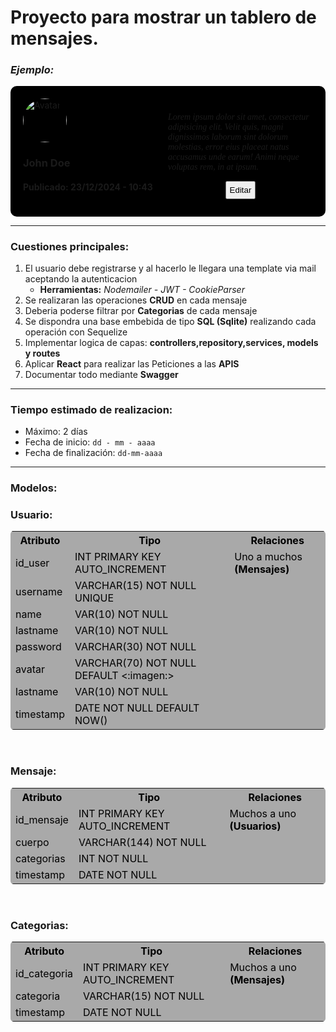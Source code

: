 # Proyecto para mostrar un tablero de mensajes.

### *Ejemplo:*
<div style="display:grid;grid-template-columns:1fr 1fr auto auto; align-items:center; background-color:black; border-radius:10px;padding:20px;" >
    <span>
        <img style="border-radius:50%" src="https://img.freepik.com/vector-premium/mono-cabeza-simple-estilo-plano-ilustracion-vector-animal-forma-duo-fauna-africana-naturaleza-ico_497088-77.jpg" width="70"  alt="Avatar">
        <h3>John Doe</h3>
        <h4>Publicado: 23/12/2024 - 10:43</h4>
    </span>
    <section style="font-family:Georgia; display:flex;flex-direction:column;"><p><i>Lorem ipsum dolor sit amet, consectetur adipisicing elit. Velit quis, magni dignissimos laborum sint dolorum molestias, error eius placeat natus accusamus unde earum! Animi neque voluptas rem, in at ipsum.</i></p>
            <button style="padding:5px; margin:auto">Editar</button>
    </section>
</div>

***

### Cuestiones principales:
<ol>
    <li>El usuario debe registrarse y al hacerlo le llegara una template via mail aceptando la autenticacion 
    <ul>
        <li><b>Herramientas:</b> <i>Nodemailer - JWT - CookieParser</i></li>
    </ul>
    </li>
    <li>Se realizaran las operaciones <b>CRUD</b> en cada mensaje</li>
    <li>Deberia poderse filtrar por <b>Categorias</b> de cada mensaje</li>
    <li>Se dispondra una base embebida de tipo <b>SQL (Sqlite)</b> realizando cada operación con Sequelize</li>
    <li>Implementar logica de capas: <b>controllers,repository,services, models y routes</b></li>
    <li>Aplicar <b>React</b> para realizar las Peticiones a las <b>APIS</b></li>
    <li>Documentar todo mediante <b>Swagger</b></li>

</ol>

***

### Tiempo estimado de realizacion:

- Máximo: 2 días
- Fecha de inicio: `dd - mm - aaaa`
- Fecha de finalización: `dd-mm-aaaa`   

***
### Modelos:

<table style="background-color:darkgray; color:black; border-radius:5px;">
<tr><b><h3>Usuario:</h3></b></tr>
    <tr>
        <th>Atributo</th>
        <th>Tipo</th>
        <th>Relaciones</th>
    </tr>
    <tr>
        <td>id_user</td>
        <td>INT PRIMARY KEY AUTO_INCREMENT</td>
        <td>Uno a muchos <b>(Mensajes)</b></td>
    </tr>
    <tr>
        <td>username</td>
        <td>VARCHAR(15) NOT NULL UNIQUE</td>
    </tr>
    <tr>
        <td>name</td>
        <td>VAR(10) NOT NULL</td>
    </tr>
    <tr>
        <td>lastname</td>
        <td>VAR(10) NOT NULL</td>
    </tr>
    <tr>
        <td>password</td>
        <td>VARCHAR(30) NOT NULL</td>
    </tr>
    <tr>
        <td>avatar</td>
        <td>VARCHAR(70) NOT NULL DEFAULT <:imagen:></td>
    </tr>
    <tr>
        <td>lastname</td>
        <td>VAR(10) NOT NULL</td>
    </tr>
    <tr>
        <td>timestamp</td>
        <td>DATE NOT NULL DEFAULT NOW()</td>
    </tr>
</table>
<br>
<table style="background-color:darkgray; color:black; border-radius:5px;">
<tr><b><h3>Mensaje:</h3></b></tr>
    <tr>
        <th>Atributo</th>
        <th>Tipo</th>
        <th>Relaciones</th>
    </tr>
    <tr>
        <td>id_mensaje</td>
        <td>INT PRIMARY KEY AUTO_INCREMENT</td>
        <td>Muchos a uno <b>(Usuarios)</b></td>
    </tr>
    <tr>
        <td>cuerpo</td>
        <td>VARCHAR(144) NOT NULL</td>
    </tr>
    <tr>
        <td>categorias</td>
        <td>INT NOT NULL</td>
    </tr>
    <tr>
        <td>timestamp</td>
        <td>DATE NOT NULL</td>
    </tr>
</table>
<br>
<table style="background-color:darkgray; color:black; border-radius:5px;">
<tr><b><h3>Categorias:</h3></b></tr>
    <tr>
        <th>Atributo</th>
        <th>Tipo</th>
        <th>Relaciones</th>
    </tr>
    <tr>
        <td>id_categoria</td>
        <td>INT PRIMARY KEY AUTO_INCREMENT</td>
        <td>Muchos a uno <b>(Mensajes)</b></td>
    </tr>
    <tr>
        <td>categoria</td>
        <td>VARCHAR(15) NOT NULL</td>
    </tr>
    <tr>
        <td>timestamp</td>
        <td>DATE NOT NULL</td>
    </tr>
</table>